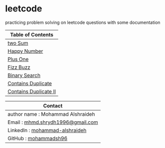 # leetcode
practicing problem solving on leetcode questions with some documentation 





| Table of Contents |
| --- |
| [two Sum](./twoSum/twoSum.md) |
|[Happy Number](./HappyNumber/happyNumber.md)|
|[Plus One](./PlusOne/plusOne.md)|
|[Fizz Buzz](./FizzBuzz/fizzBuzz.md)|
|[Binary Search](./BinarySearch/binarySearch.md)|
|[Contains Duplicate](./ContainsDuplicate/ContainsDuplicate.md)|
|[Contains Duplicate II](./ContainsDuplicateII//ContainsDuplicateII.md)|


| Contact |
| --- |
|author name : Mohammad Alshraideh|
|Email : mhmd.shrydh1996@gmail.com|
|LinkedIn : [mohammad-alshraideh](https://www.linkedin.com/in/mohammad-alshraideh/)|
|GitHub : [mohammadsh96](https://github.com/mohammadsh96)|

